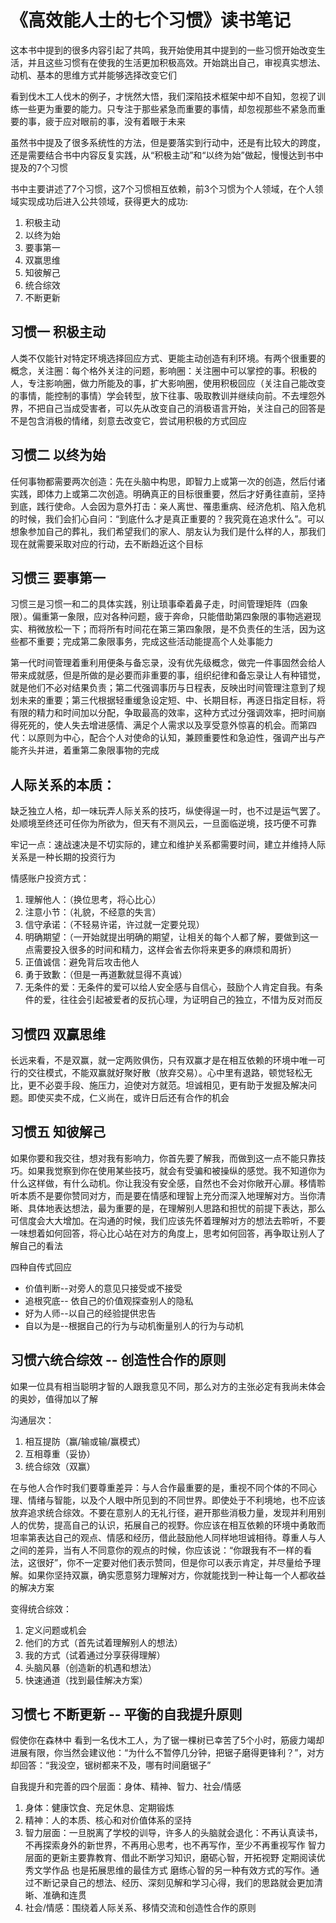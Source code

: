 # 《高效能人士的七个习惯》读书笔记

这本书中提到的很多内容引起了共鸣，我开始使用其中提到的一些习惯开始改变生活，并且这些习惯有在使我的生活更加积极高效。开始跳出自己，审视真实想法、动机、基本的思维方式并能够选择改变它们

看到伐木工人伐木的例子，才恍然大悟，我们深陷技术框架中却不自知，忽视了训练一些更为重要的能力。只专注于那些紧急而重要的事情，却忽视那些不紧急而重要的事，疲于应对眼前的事，没有着眼于未来

虽然书中提及了很多系统性的方法，但是要落实到行动中，还是有比较大的跨度，还是需要结合书中内容反复实践，从“积极主动”和“以终为始”做起，慢慢达到书中提及的7个习惯

书中主要讲述了7个习惯，这7个习惯相互依赖，前3个习惯为个人领域，在个人领域实现成功后进入公共领域，获得更大的成功:

1. 积极主动
2. 以终为始
3. 要事第一
4. 双赢思维
5. 知彼解己
6. 统合综效
7. 不断更新

## 习惯一 积极主动

人类不仅能针对特定环境选择回应方式、更能主动创造有利环境。有两个很重要的概念，关注圈：每个格外关注的问题，影响圈：关注圈中可以掌控的事。积极的人，专注影响圈，做力所能及的事，扩大影响圈，使用积极回应（关注自己能改变的事情，能控制的事情）学会转型，放下往事、吸取教训并继续向前。不去埋怨外界，不把自己当成受害者，可以先从改变自己的消极语言开始，关注自己的回答是不是包含消极的情绪，刻意去改变它，尝试用积极的方式回应

## 习惯二 以终为始

任何事物都需要两次创造：先在头脑中构思，即智力上或第一次的创造，然后付诸实践，即体力上或第二次创造。明确真正的目标很重要，然后才好勇往直前，坚持到底，践行使命。人会因为意外打击：亲人离世、罹患重病、经济危机、陷入危机的时候，我们会扪心自问：“到底什么才是真正重要的？我究竟在追求什么”。可以想象参加自己的葬礼，我们希望我们的家人、朋友认为我们是什么样的人，那我们现在就需要采取对应的行动，去不断趋近这个目标

## 习惯三 要事第一

习惯三是习惯一和二的具体实践，别让琐事牵着鼻子走，时间管理矩阵（四象限）。偏重第一象限，应对各种问题，疲于奔命，只能借助第四象限的事物逃避现实、稍微放松一下；而将所有时间花在第三第四象限，是不负责任的生活，因为这些都不重要；完成第二象限事务，完成这些活动能提高个人处事能力

第一代时间管理着重利用便条与备忘录，没有优先级概念，做完一件事固然会给人带来成就感，但是所做的是必要而非重要的事，组织纪律和备忘录让人有种错觉，就是他们不必对结果负责；第二代强调事历与日程表，反映出时间管理注意到了规划未来的重要；第三代根据轻重缓急设定短、中、长期目标，再逐日指定目标，将有限的精力和时间加以分配，争取最高的效率，这种方式过分强调效率，把时间崩得死死的，使人失去增进感情、满足个人需求以及享受意外惊喜的机会。而第四代：以原则为中心，配合个人对使命的认知，兼顾重要性和急迫性，强调产出与产能齐头并进，着重第二象限事物的完成

## 人际关系的本质：

缺乏独立人格，却一味玩弄人际关系的技巧，纵使得逞一时，也不过是运气罢了。处顺境至终还可任你为所欲为，但天有不测风云，一旦面临逆境，技巧便不可靠

牢记一点：速战速决是不切实际的，建立和维护关系都需要时间，建立并维持人际关系是一种长期的投资行为

情感账户投资方式：

1. 理解他人：（换位思考，将心比心）
2. 注意小节：（礼貌，不经意的失言）
3. 信守承诺：（不轻易许诺，许过就一定要兑现）
4. 明确期望：（一开始就提出明确的期望，让相关的每个人都了解，要做到这一点需要投入很多的时间和精力，这样会省去你将来更多的麻烦和周折）
5. 正值诚信：避免背后攻击他人
6. 勇于致歉：（但是一再道歉就显得不真诚）
7. 无条件的爱：无条件的爱可以给人安全感与自信心，鼓励个人肯定自我。有条件的爱，往往会引起被爱者的反抗心理，为证明自己的独立，不惜为反对而反

## 习惯四 双赢思维

长远来看，不是双赢，就一定两败俱伤，只有双赢才是在相互依赖的环境中唯一可行的交往模式，不能双赢就好聚好散（放弃交易）。心中里有退路，顿觉轻松无比，更不必耍手段、施压力，迫使对方就范。坦诚相见，更有助于发掘及解决问题。即使买卖不成，仁义尚在，或许日后还有合作的机会

## 习惯五 知彼解己

如果你要和我交往，想对我有影响力，你首先要了解我，而做到这一点不能只靠技巧。如果我觉察到你在使用某些技巧，就会有受骗和被操纵的感觉。我不知道你为什么这样做，有什么动机。你让我没有安全感，自然也不会对你敞开心扉。移情聆听本质不是要你赞同对方，而是要在情感和理智上充分而深入地理解对方。当你清晰、具体地表达想法，最为重要的是，在理解别人思路和担忧的前提下表达，那么可信度会大大增加。在沟通的时候，我们应该先怀着理解对方的想法去聆听，不要一味想着如何回答，将心比心站在对方的角度上，思考如何回答，再争取让别人了解自己的看法

四种自传式回应

- 价值判断--对旁人的意见只接受或不接受
- 追根究底-- 依自己的价值观探查别人的隐私
- 好为人师--以自己的经验提供忠告
- 自以为是--根据自己的行为与动机衡量别人的行为与动机

## 习惯六统合综效 -- 创造性合作的原则

如果一位具有相当聪明才智的人跟我意见不同，那么对方的主张必定有我尚未体会的奥妙，值得加以了解

沟通层次：

1. 相互提防（赢/输或输/赢模式）
2. 互相尊重（妥协）
3. 统合综效（双赢）

在与他人合作时我们要尊重差异：与人合作最重要的是，重视不同个体的不同心理、情绪与智能，以及个人眼中所见到的不同世界。即使处于不利境地，也不应该放弃追求统合综效。不要在意别人的无礼行径，避开那些消极力量，发现并利用别人的优势，提高自己的认识，拓展自己的视野。你应该在相互依赖的环境中勇敢而坦率第表达自己的观点、情感和经历，借此鼓励他人同样地坦诚相待。尊重人与人之间的差异，当有人不同意你的观点的时候，你应该说：“你跟我有不一样的看法，这很好”，你不一定要对他们表示赞同，但是你可以表示肯定，并尽量给予理解。如果你坚持双赢，确实愿意努力理解对方，你就能找到一种让每一个人都收益的解决方案

变得统合综效：

1. 定义问题或机会
2. 他们的方式（首先试着理解别人的想法）
3. 我的方式（试着通过分享获得理解）
4. 头脑风暴（创造新的机遇和想法）
5. 快速通道（找到最佳解决方案）

## 习惯七 不断更新 -- 平衡的自我提升原则

假使你在森林中 看到一名伐木工人，为了锯一棵树已幸苦了5个小时，筋疲力竭却进展有限，你当然会建议他：“为什么不暂停几分钟，把锯子磨得更锋利？”，对方却回答：“我没空，锯树都来不及，哪有时间磨锯子”

自我提升和完善的四个层面：身体、精神、智力、社会/情感

1. 身体：健康饮食、充足休息、定期锻炼
2. 精神：人的本质、核心和对价值体系的坚持
3. 智力层面：一旦脱离了学校的训导，许多人的头脑就会退化：不再认真读书，不再探索身外的新世界，不再用心思考，也不再写作，至少不再重视写作
   智力层面的更新主要靠教育、借此不断学习知识，磨砺心智，开拓视野
   定期阅读优秀文学作品 也是拓展思维的最佳方式
   磨练心智的另一种有效方式的写作。通过不断记录自己的想法、经历、深刻见解和学习心得，我们的思路就会更加清晰、准确和连贯
4. 社会/情感：围绕着人际关系、移情交流和创造性合作的原则

